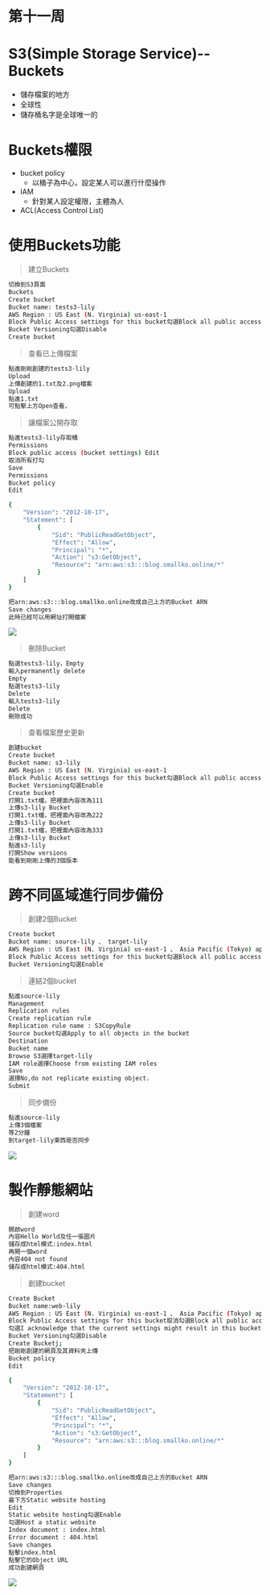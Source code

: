 # 第十一周
# S3(Simple Storage Service)--Buckets
* 儲存檔案的地方
* 全球性
* 儲存桶名字是全球唯一的
# Buckets權限
* bucket policy
   * 以桶子為中心，設定某人可以進行什麼操作
* IAM
   * 針對某人設定權限，主體為人
* ACL(Access Control List)
# 使用Buckets功能
> 建立Buckets
```sh
切換到S3頁面
Buckets
Create bucket
Bucket name: tests3-lily
AWS Region : US East (N. Virginia) us-east-1
Block Public Access settings for this bucket勾選Block all public access
Bucket Versioning勾選Disable
Create bucket
```

> 查看已上傳檔案
```sh
點進剛剛創建的tests3-lily
Upload
上傳創建的1.txt及2.png檔案
Upload
點進1.txt
可點擊上方Open查看，
```

> 讓檔案公開存取
```sh
點進tests3-lily存取桶
Permissions
Block public access (bucket settings) Edit
取消所有打勾
Save
Permissions
Bucket policy
Edit

{
    "Version": "2012-10-17",
    "Statement": [
        {
            "Sid": "PublicReadGetObject",
            "Effect": "Allow",
            "Principal": "*",
            "Action": "s3:GetObject",
            "Resource": "arn:aws:s3:::blog.smallko.online/*"
        }
    ]
}

把arn:aws:s3:::blog.smallko.online改成自己上方的Bucket ARN
Save changes
此時已經可以用網址打開檔案
```
<img src="../pic/1128.png">

> 刪除Bucket
```sh
點選tests3-lily，Empty
輸入permanently delete
Empty
點選tests3-lily
Delete
輸入tests3-lily
Delete
刪除成功
```

> 查看檔案歷史更新
```sh
創建bucket
Create bucket
Bucket name: s3-lily
AWS Region : US East (N. Virginia) us-east-1
Block Public Access settings for this bucket勾選Block all public access
Bucket Versioning勾選Enable
Create bucket
打開1.txt檔，把裡面內容改為111
上傳s3-lily Bucket
打開1.txt檔，把裡面內容改為222
上傳s3-lily Bucket
打開1.txt檔，把裡面內容改為333
上傳s3-lily Bucket
點進s3-lily
打開Show versions
能看到剛剛上傳的3個版本
```

# 跨不同區域進行同步備份
> 創建2個Bucket
```sh
Create bucket
Bucket name: source-lily 、 target-lily
AWS Region : US East (N. Virginia) us-east-1 、 Asia Pacific (Tokyo) ap-northeast-1
Block Public Access settings for this bucket勾選Block all public access
Bucket Versioning勾選Enable
```

>連結2個bucket
```sh
點進source-lily
Management
Replication rules
Create replication rule
Replication rule name : S3CopyRule
Source bucket勾選Apply to all objects in the bucket
Destination
Bucket name
Browse S3選擇target-lily
IAM role選擇Choose from existing IAM roles
Save
選擇No,do not replicate existing object.
Submit
```

> 同步備份
```sh
點進source-lily
上傳3個檔案
等2分鐘
到target-lily東西是否同步
```
<img src="../pic/1128-1.png">

# 製作靜態網站
>創建word
```sh
開啟word
內容Hello World及任一張圖片
儲存成html模式:index.html
再開一個word
內容404 not found
儲存成html模式:404.html
```

>創建bucket
```sh
Create Bucket
Bucket name:web-lily
AWS Region : US East (N. Virginia) us-east-1 、 Asia Pacific (Tokyo) ap-northeast-1
Block Public Access settings for this bucket取消勾選Block all public access
勾選I acknowledge that the current settings might result in this bucket and the objects within becoming public.
Bucket Versioning勾選Disable
Create Bucketj;
把剛剛創建的網頁及其資料夾上傳
Bucket policy
Edit

{
    "Version": "2012-10-17",
    "Statement": [
        {
            "Sid": "PublicReadGetObject",
            "Effect": "Allow",
            "Principal": "*",
            "Action": "s3:GetObject",
            "Resource": "arn:aws:s3:::blog.smallko.online/*"
        }
    ]
}

把arn:aws:s3:::blog.smallko.online改成自己上方的Bucket ARN
Save changes
切換到Properties
最下方Static website hosting
Edit
Static website hosting勾選Enable
勾選Host a static website
Index document : index.html
Error document : 404.html
Save changes
點擊index.html
點擊它的Object URL
成功創建網頁
```
<img src="../pic/1128-2.png">

